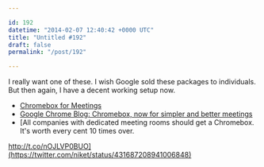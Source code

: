 ```yaml
---

id: 192
datetime: "2014-02-07 12:40:42 +0000 UTC"
title: "Untitled #192"
draft: false
permalink: "/post/192"

---
```


I really want one of these. I wish Google sold these packages to individuals. But then again, I have a decent working setup now. 

 
 * [Chromebox for Meetings](https://www.google.com/intl/en/chrome/business/solutions/for-meetings.html)
 * [Google Chrome Blog: Chromebox, now for simpler and better meetings](http://chrome.blogspot.kr/2014/02/chromebox-now-for-simpler-and-better.html)
 * [All companies with dedicated meeting rooms should get a Chromebox. It's worth every cent 10 times over.

http://t.co/nOJLVP0BUO](https://twitter.com/niket/status/431687208941006848)


